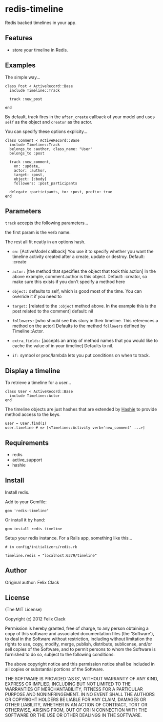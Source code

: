 redis-timeline
===========

Redis backed timelines in your app.

Features
--------

* store your timeline in Redis.

Examples
--------

The simple way...

    class Post < ActiveRecord::Base
      include Timeline::Track

      track :new_post

    end

By default, track fires in the `after_create` callback of your model and uses `self` as the object and `creator` as the actor.

You can specify these options explicity...

    class Comment < ActiveRecord::Base
      include Timeline::Track
      belongs_to :author, class_name: "User"
      belongs_to :post

      track :new_comment,
        on: :update,
        actor: :author,
        target: :post,
        object: [:body]
        followers: :post_participants

      delegate :participants, to: :post, prefix: true
    end

Parameters
----------

`track` accepts the following parameters...

the first param is the verb name.

The rest all fit neatly in an options hash.

* `on:` [ActiveModel callback]
  You use it to specify whether you want the timeline activity created after a create, update or destroy.
  Default: :create

* `actor:` [the method that specifies the object that took this action]
  In the above example, comment.author is this object.
  Default: :creator, so make sure this exists if you don't specify a method here

* `object:` defaults to self, which is good most of the time.
  You can override it if you need to

* `target:` [related to the `:object` method above. In the example this is the post related to the comment]
  default: nil

* `followers:` [who should see this story in their timeline. This references a method on the actor]
  Defaults to the method `followers` defined by Timeline::Actor.

* `extra_fields:` [accepts an array of method names that you would like to cache the value of in your timeline]
  Defaults to nil.

* `if:` symbol or proc/lambda lets you put conditions on when to track.

Display a timeline
------------------

To retrieve a timeline for a user...

    class User < ActiveRecord::Base
      include Timeline::Actor
    end

The timeline objects are just hashes that are extended by [Hashie](http://github.com/intridea/hashie) to provide method access to the keys.

    user = User.find(1)
    user.timeline # => [<Timeline::Activity verb='new_comment' ...>]

Requirements
------------

* redis
* active_support
* hashie

Install
-------

Install redis.

Add to your Gemfile:

    gem 'redis-timeline'

Or install it by hand:

    gem install redis-timeline

Setup your redis instance. For a Rails app, something like this...

    # in config/initializers/redis.rb

    Timeline.redis = "localhost:6379/timeline"

Author
------

Original author: Felix Clack

License
-------

(The MIT License)

Copyright (c) 2012 Felix Clack

Permission is hereby granted, free of charge, to any person obtaining
a copy of this software and associated documentation files (the
'Software'), to deal in the Software without restriction, including
without limitation the rights to use, copy, modify, merge, publish,
distribute, sublicense, and/or sell copies of the Software, and to
permit persons to whom the Software is furnished to do so, subject to
the following conditions:

The above copyright notice and this permission notice shall be
included in all copies or substantial portions of the Software.

THE SOFTWARE IS PROVIDED 'AS IS', WITHOUT WARRANTY OF ANY KIND,
EXPRESS OR IMPLIED, INCLUDING BUT NOT LIMITED TO THE WARRANTIES OF
MERCHANTABILITY, FITNESS FOR A PARTICULAR PURPOSE AND NONINFRINGEMENT.
IN NO EVENT SHALL THE AUTHORS OR COPYRIGHT HOLDERS BE LIABLE FOR ANY
CLAIM, DAMAGES OR OTHER LIABILITY, WHETHER IN AN ACTION OF CONTRACT,
TORT OR OTHERWISE, ARISING FROM, OUT OF OR IN CONNECTION WITH THE
SOFTWARE OR THE USE OR OTHER DEALINGS IN THE SOFTWARE.

